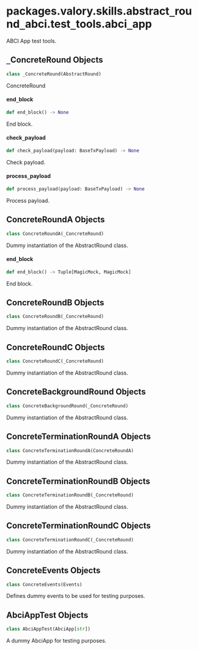 <a id="packages.valory.skills.abstract_round_abci.test_tools.abci_app"></a>

# packages.valory.skills.abstract`_`round`_`abci.test`_`tools.abci`_`app

ABCI App test tools.

<a id="packages.valory.skills.abstract_round_abci.test_tools.abci_app._ConcreteRound"></a>

## `_`ConcreteRound Objects

```python
class _ConcreteRound(AbstractRound)
```

ConcreteRound

<a id="packages.valory.skills.abstract_round_abci.test_tools.abci_app._ConcreteRound.end_block"></a>

#### end`_`block

```python
def end_block() -> None
```

End block.

<a id="packages.valory.skills.abstract_round_abci.test_tools.abci_app._ConcreteRound.check_payload"></a>

#### check`_`payload

```python
def check_payload(payload: BaseTxPayload) -> None
```

Check payload.

<a id="packages.valory.skills.abstract_round_abci.test_tools.abci_app._ConcreteRound.process_payload"></a>

#### process`_`payload

```python
def process_payload(payload: BaseTxPayload) -> None
```

Process payload.

<a id="packages.valory.skills.abstract_round_abci.test_tools.abci_app.ConcreteRoundA"></a>

## ConcreteRoundA Objects

```python
class ConcreteRoundA(_ConcreteRound)
```

Dummy instantiation of the AbstractRound class.

<a id="packages.valory.skills.abstract_round_abci.test_tools.abci_app.ConcreteRoundA.end_block"></a>

#### end`_`block

```python
def end_block() -> Tuple[MagicMock, MagicMock]
```

End block.

<a id="packages.valory.skills.abstract_round_abci.test_tools.abci_app.ConcreteRoundB"></a>

## ConcreteRoundB Objects

```python
class ConcreteRoundB(_ConcreteRound)
```

Dummy instantiation of the AbstractRound class.

<a id="packages.valory.skills.abstract_round_abci.test_tools.abci_app.ConcreteRoundC"></a>

## ConcreteRoundC Objects

```python
class ConcreteRoundC(_ConcreteRound)
```

Dummy instantiation of the AbstractRound class.

<a id="packages.valory.skills.abstract_round_abci.test_tools.abci_app.ConcreteBackgroundRound"></a>

## ConcreteBackgroundRound Objects

```python
class ConcreteBackgroundRound(_ConcreteRound)
```

Dummy instantiation of the AbstractRound class.

<a id="packages.valory.skills.abstract_round_abci.test_tools.abci_app.ConcreteTerminationRoundA"></a>

## ConcreteTerminationRoundA Objects

```python
class ConcreteTerminationRoundA(ConcreteRoundA)
```

Dummy instantiation of the AbstractRound class.

<a id="packages.valory.skills.abstract_round_abci.test_tools.abci_app.ConcreteTerminationRoundB"></a>

## ConcreteTerminationRoundB Objects

```python
class ConcreteTerminationRoundB(_ConcreteRound)
```

Dummy instantiation of the AbstractRound class.

<a id="packages.valory.skills.abstract_round_abci.test_tools.abci_app.ConcreteTerminationRoundC"></a>

## ConcreteTerminationRoundC Objects

```python
class ConcreteTerminationRoundC(_ConcreteRound)
```

Dummy instantiation of the AbstractRound class.

<a id="packages.valory.skills.abstract_round_abci.test_tools.abci_app.ConcreteEvents"></a>

## ConcreteEvents Objects

```python
class ConcreteEvents(Events)
```

Defines dummy events to be used for testing purposes.

<a id="packages.valory.skills.abstract_round_abci.test_tools.abci_app.AbciAppTest"></a>

## AbciAppTest Objects

```python
class AbciAppTest(AbciApp[str])
```

A dummy AbciApp for testing purposes.

